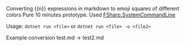 Converting {{n}} expressions in markdown to emoji squares of different colors
Pure 10 minutes prototype.
Used [FSharp.SystemCommandLine](https://github.com/JordanMarr/FSharp.SystemCommandLine)

Usage:
`dotnet run <file>`
or
`dotnet run <file> -o <file2>`

Example conversion test.md -> test2.md